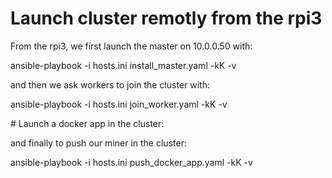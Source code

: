 # Launch cluster remotly from the rpi3

From the rpi3, we first launch the master on 10.0.0.50 with:

ansible-playbook -i hosts.ini install_master.yaml -kK -v

and then we ask workers to join the cluster with:

ansible-playbook -i hosts.ini join_worker.yaml -kK -v


# Launch a docker app in the cluster:

and finally  to push our miner in the cluster:

ansible-playbook -i hosts.ini push_docker_app.yaml -kK -v
